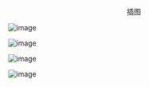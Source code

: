<p align="center">插图</p>

![image](http://pic.wenku8.com/pictures/2/2219/80629/96252.jpg)

![image](http://pic.wenku8.com/pictures/2/2219/80629/96253.jpg)

![image](http://pic.wenku8.com/pictures/2/2219/80629/96254.jpg)

![image](http://pic.wenku8.com/pictures/2/2219/80629/96255.jpg)


